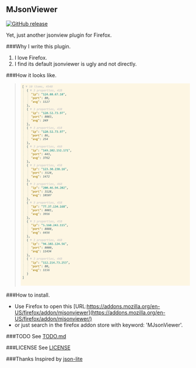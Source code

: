 MJsonViewer
---
[![GitHub release](https://img.shields.io/badge/release-v0.2-green.svg)](https://github.com/MikeCoder/MJsonViewer)

Yet, just another jsonview plugin for Firefox.

###Why I write this plugin.
1. I love Firefox.
2. I find its default jsonviewer is ugly and not directly.

###How it looks like.
> ![Appearance](./images/image.jpeg)

###How to install.
+ Use Firefox to open this [URL:https://addons.mozilla.org/en-US/firefox/addon/mjsonviewer](https://addons.mozilla.org/en-US/firefox/addon/mjsonviewer/)
+ or just search in the firefox addon store with keyword: 'MJsonViewer'.

###TODO
See [TODO.md](./TODO.md)

###LICENSE
See [LICENSE](./LICENSE)

###Thanks
Inspired by [json-lite](https://github.com/lauriro/json-lite)
